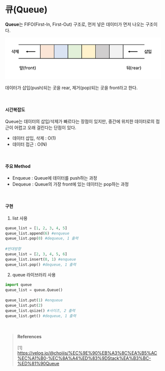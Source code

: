 # 큐(Queue)

**Queue**는 FIFO(First-In, First-Out) 구조로, 먼저 넣은 데이터가 먼저 나오는 구조이다.

![figure12](./img/figure12.png)

데이터가 삽입(push)되는 곳을 rear, 제거(pop)되는 곳을 front라고 한다.

<br>

#### 시간복잡도

Queue는 데이터의 삽입/삭제가 빠르다는 장점이 있지만, 중간에 위치한 데이터로의 접근이 어렵고 오래 걸린다는 단점이 있다.

* 데이터 삽입, 삭제 : O(1)
* 데이터 접근 : O(N) 

<br>

#### 주요 Method

* Enqueue : Queue에 데이터를 push하는 과정
* Dequeue : Queue의 가장 front에 있는 데이터는 pop하는 과정

<br>

#### 구현

1) list 사용

~~~python
queue_list = [1, 2, 3, 4, 5]
queue_list.append(6) #enqueue
queue_list.pop(0) #dequeue, 1 출력

#반대방향
queue_list = [2, 3, 4, 5, 6]
queue_list.insert(0, 1) #enqueue
queue_list.pop() #dequeue, 1 출력
~~~



2. queue 라이브러리 사용

~~~python
import queue
queue_list = queue.Queue()

queue_list.put(1) #enqueue
queue_list.put(2)
queue_list.qsize() #사이즈, 2 출력
queue_list.get() #dequeue, 1 출력
~~~



<br>

> #### References
>
> [1] https://velog.io/@choiiis/%EC%9E%90%EB%A3%8C%EA%B5%AC%EC%A1%B0-%EC%8A%A4%ED%83%9DStack%EA%B3%BC-%ED%81%90Queue
